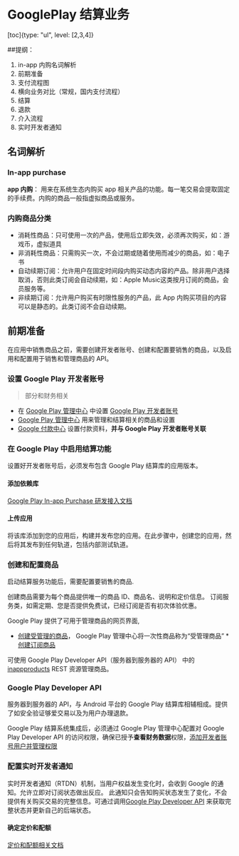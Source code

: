 # GooglePlay 结算业务

[toc]{type: "ul", level: [2,3,4]}

##提纲：
1. in-app 内购名词解析
1. 前期准备
1. 支付流程图
1. 横向业务对比（常规，国内支付流程）
1. 结算
1. 退款
1. 介入流程
1. 实时开发者通知


## 名词解析

### In-app purchase 
**app 内购**： 用来在系统生态内购买 app 相关产品的功能。每一笔交易会提取固定的手续费。内购的商品一般指虚拟商品或服务。

### 内购商品分类
* 消耗性商品：只可使用一次的产品，使用后立即失效，必须再次购买，如：游戏币，虚拟道具
* 非消耗性商品：只需购买一次，不会过期或随着使用而减少的商品，如：电子书
* 自动续期订阅：允许用户在固定时间段内购买动态内容的产品。除非用户选择取消，否则此类订阅会自动续期，如：Apple Music这类按月订阅的商品，会员服务等。
* 非续期订阅：允许用户购买有时限性服务的产品，此 App 内购买项目的内容可以是静态的。此类订阅不会自动续期。

## 前期准备
在应用中销售商品之前，需要创建开发者账号、创建和配置要销售的商品，以及启用和配置用于销售和管理商品的 API。

### 设置 Google Play 开发者账号
> 部分和财务相关
* 在 [Google Play 管理中心](https://developer.android.google.cn/distribute/console) 中设置 [Google Play 开发者账号](https://support.google.com/googleplay/android-developer/answer/6112435)
* [Google Play 管理中心](https://developer.android.google.cn/distribute/console) 用来管理和结算相关的商品和设置
* [Google 付款中心](https://pay.google.com/) 设置付款资料，**并与 Google Play 开发者账号关联**

### 在 Google Play 中启用结算功能

设置好开发者账号后，必须发布包含 Google Play 结算库的应用版本。

#### 添加依赖库

[Google Play In-app Purchase 研发接入文档](./GooglePlay内购研发接入文档.md)

#### 上传应用

将该库添加到您的应用后，构建并发布您的应用。在此步骤中，创建您的应用，然后将其发布到任何轨道，包括内部测试轨道。

### 创建和配置商品
启动结算服务功能后，需要配置要销售的商品.

创建商品需要为每个商品提供唯一的商品 ID、商品名、说明和定价信息。
订阅服务类，如需定期、您是否提供免费试，已经订阅是否有初次体验优惠。

Google Play 提供了可用于管理商品的网页界面,
* [创建受管理的商品](https://support.google.com/googleplay/android-developer/answer/1153481)， Google Play 管理中心将一次性商品称为“受管理商品”
*[创建订阅商品](https://support.google.com/googleplay/android-developer/answer/140504?hl=zh-CN&ref_topic=3452890)

可使用 Google Play Developer API（服务器到服务器的 API） 中的[inappproducts](https://developers.google.cn/android-publisher/api-ref/rest/v3/inappproducts) REST 资源管理商品。

### Google Play Developer API 

服务器到服务器的 API，与 Android 平台的 Google Play 结算库相辅相成。提供了如安全验证够爱交易以及为用户办理退款。

Google Play 结算系统集成后，必须通过 Google Play 管理中心配置对 Google Play Developer API 的访问权限，确保已授予**查看财务数据**权限，[添加开发者账号用户并管理权限](https://support.google.com/googleplay/android-developer/answer/2528691)

### 配置实时开发者通知
实时开发者通知（RTDN）机制，当用户权益发生变化时，会收到 Google 的通知。允许立即对订阅状态做出反应。
此通知只会告知购买状态发生了变化，不会提供有关购买交易的完整信息。可通过调用[Google Play Developer API](https://developers.google.cn/android-publisher/api-ref/rest/v3/purchases.subscriptionsv2/get) 来获取完整状态并更新自己的后端状态。

#### 确定定价和配额

[定价和配额相关文档](https://cloud.google.com/pubsub/pricing)

